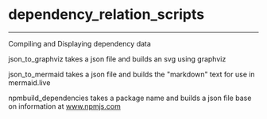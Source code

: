 # dependency_relation_scripts
-----
Compiling and Displaying dependency data

json_to_graphviz takes a json file and builds an svg using graphviz 

json_to_mermaid takes a json file and builds the "markdown" text for use in mermaid.live

npmbuild_dependencies takes a package name and builds a json file base on information at www.npmjs.com

